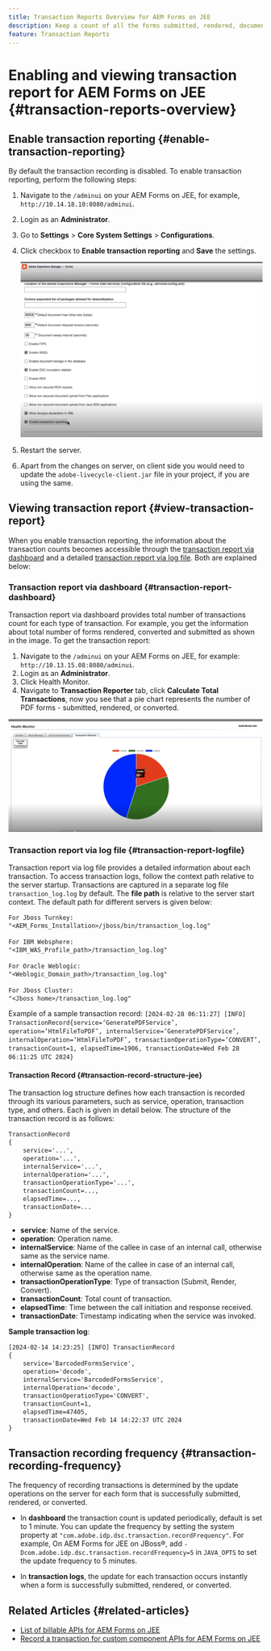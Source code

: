 ```yaml
---
title: Transaction Reports Overview for AEM Forms on JEE
description: Keep a count of all the forms submitted, rendered, documents converted to one format to another, and more
feature: Transaction Reports
---
```

# Enabling and viewing transaction report for AEM Forms on JEE {#transaction-reports-overview}

<!--Transaction reports in AEM Forms on JEE let you keep a count of all transactions taken place on your AEM Forms deployment. The objective is to provide information about product usage and helps business stakeholders understand their digital processing volumes. Examples of a transaction include:

* Submission of a document
* Rendition of a document
* Conversion of a document from one file format to another 

For more information on what is considered a transaction, see [Billable APIs](../../forms/using/transaction-reports-billable-apis-jee.md). Transaction log helps you to gain information about the number of documents submitted, rendered, and converted.-->

## Enable transaction reporting {#enable-transaction-reporting}

By default the transaction recording is disabled. To enable transaction reporting, perform the following steps:

1. Navigate to the `/adminui` on your AEM Forms on JEE, for example, `http://10.14.18.10:8080/adminui`.
1. Login as an **Administrator**.
1. Go to **Settings** > **Core System Settings** > **Configurations**.
1. Click checkbox to **Enable transaction reporting** and **Save** the settings.

    ![sample-transaction-report-jee](assets/enable-transaction-jee.png)

1. Restart the server.
1. Apart from the changes on server, on client side you would need to update the `adobe-livecycle-client.jar` file in your project, if you are using the same.

<!--
* You can [enable transaction recording](../../forms/using/viewing-and-understanding-transaction-reports.md#setting-up-transaction-reports) from AEM Web Console. view transaction reports on author, processing, or publish instances. View transaction reports on author or processing instances for an aggregated sum of all transactions. View transaction reports on the publish instances for a count of all transactions that take place only on that publish instance from where the report is run.
-->

<!--Do not author content (Create adaptive forms, interactive communication, themes, and other authoring activities) and process documents (Use workflows, document services, and other processing activities) on the same AEM instance. Keep the transaction recording disabled for AEM Forms servers used to author content. Keep the transaction recording enabled for AEM Forms servers used to process documents.-->

## Viewing transaction report {#view-transaction-report}

When you enable transaction reporting, the information about the transaction counts becomes accessible through the [transaction report via dashboard](#transaction-report-dashboard) and a detailed [transaction report via log file](#transaction-report-logfile). Both are explained below:

### Transaction report via dashboard {#transaction-report-dashboard}

Transaction report via dashboard provides total number of transactions count for each type of transaction. For example, you get the information about total number of forms rendered, converted and submitted as shown in the image. To get the transaction report:

1. Navigate to the `/adminui` on your AEM Forms on JEE, for example: `http://10.13.15.08:8080/adminui`.
1. Login as an **Administrator**.
1. Click Health Monitor.
1. Navigate to **Transaction Reporter** tab, click **Calculate Total Transactions**, now you see that a pie chart represents the number of PDF forms - submitted, rendered, or converted.

![sample-transaction-report-jee](assets/transaction-piechart.png)


### Transaction report via log file {#transaction-report-logfile} 

Transaction report via log file provides a detailed information about each transaction. To access transaction logs, follow the context path relative to the server startup. Transactions are captured in a separate log file `transaction_log.log` by default. The **file path** is relative to the server start context. The default path for different servers is given below:

```
For Jboss Turnkey:
"<AEM_Forms_Installation>/jboss/bin/transaction_log.log"

For IBM Websphere: 
"<IBM_WAS_Profile_path>/transaction_log.log"

For Oracle Weblogic:
"<Weblogic_Domain_path>/transaction_log.log"

For Jboss Cluster:
"<Jboss home>/transaction_log.log"

```

Example of a sample transaction record:
`[2024-02-28 06:11:27] [INFO] TransactionRecord{service=‘GeneratePDFService’, operation=‘HtmlFileToPDF’, internalService=‘GeneratePDFService’, internalOperation=‘HtmlFileToPDF’, transactionOperationType=‘CONVERT’, transactionCount=1, elapsedTime=1906, transactionDate=Wed Feb 28 06:11:25 UTC 2024}`

#### Transaction Record {#transaction-record-structure-jee}

The transaction log structure defines how each transaction is recorded through its various parameters, such as service, operation, transaction type, and others. Each is given in detail below. The structure of the transaction record is as follows:

```
TransactionRecord
{
    service='...', 
    operation='...', 
    internalService='...', 
    internalOperation='...', 
    transactionOperationType='...', 
    transactionCount=..., 
    elapsedTime=..., 
    transactionDate=...
}
```

* **service**: Name of the service.
* **operation**: Operation name.
* **internalService**: Name of the callee in case of an internal call, otherwise same as the service name.
* **internalOperation**: Name of the callee in case of an internal call, otherwise same as the operation name.
* **transactionOperationType**: Type of transaction (Submit, Render, Convert).
* **transactionCount**: Total count of transaction.
* **elapsedTime**: Time between the call initiation and response received.
* **transactionDate**: Timestamp indicating when the service was invoked.

**Sample transaction log**:

```
[2024-02-14 14:23:25] [INFO] TransactionRecord
{
    service='BarcodedFormsService', 
    operation='decode', 
    internalService='BarcodedFormsService', 
    internalOperation='decode', 
    transactionOperationType='CONVERT', 
    transactionCount=1, 
    elapsedTime=47405, 
    transactionDate=Wed Feb 14 14:22:37 UTC 2024
}
```

## Transaction recording frequency {#transaction-recording-frequency}

<!--Transaction persistence involves updating the total transaction count for SUBMIT, CONVERT, and RENDER operations on the server periodically: -->

The frequency of recording transactions is determined by the update operations on the server for each form that is successfully submitted, rendered, or converted.

* In **dashboard** the transaction count is updated periodically, default is set to 1 minute. You can update the frequency by setting the system property at `"com.adobe.idp.dsc.transaction.recordFrequency"`. For example, On AEM Forms for JEE on JBoss®, add `-Dcom.adobe.idp.dsc.transaction.recordFrequency=5` in `JAVA_OPTS` to set the update frequency to 5 minutes.

* In **transaction logs**, the update for each transaction occurs instantly when a form is successfully submitted, rendered, or converted.

<!-- A transaction remains in the buffer for a specified period (Flush Buffer time + Reverse replication time). By default, it takes approximately 90 seconds for the transaction count to reflect in the transaction report.

Actions like submitting a PDF Form, using Agent UI to preview an interactive communication, or using non-standard form submission methods are not accounted as transactions. AEM Forms provides an API to record such transactions. Call the API from your custom implementations to record a transaction.

## Supported Topology {#supported-topology}

Transaction reports are available only on AEM Forms on OSGi environment. It supports author-publish, author-processing-publish, and only processing topologies. For example, topologies, see [Architecture and deployment topologies for AEM Forms](../../forms/using/transaction-reports-overview.md).

The transaction count is reverse replicated from publish instances to author or processing instances. An indicative author-publish topology is displayed below:

![simple-author-publish-topology](assets/simple-author-publish-topology.png)

>[!NOTE]
>
>AEM Forms transaction reports does not support topologies that contain only publish instances.

### Guidelines for using transaction reports {#guidelines-for-using-transaction-reports}

* Disable transaction reports on all author instances as reports on author instances includes transactions registered during authoring activities.
* Enable the **Show transactions from publish only** option on the author instance to view cumulative transactions from all publish instances. You can also view transaction reports on each publish instance for actual transactions on that particular publish instance only.
* Do not use author instances to run workflows and process documents.
* Before using transaction reporting, if you are have a toplogy with publish servers, ensure that the reverse replication is enabled for all the publish instances.
* Transaction data is reverse-replicated from a publish instance to only corresponding author or processing instance. The author or processing instance cannot further replicate data to another instance. For example, if you have author-processing-publish topology, aggregated transaction data is replicated only to the processing instance.-->

## Related Articles {#related-articles}

* [List of billable APIs for AEM Forms on JEE](../../forms/using/transaction-reports-billable-apis-jee.md)
* [Record a transaction for custom component APIs for AEM Forms on JEE ](/help/forms/using/record-transaction-custom-component-jee.md)
